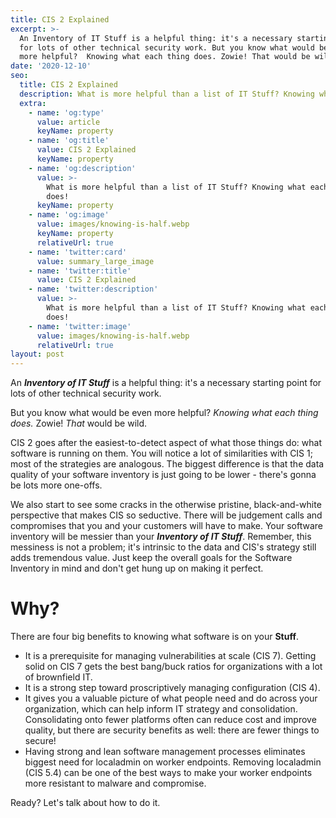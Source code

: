 ```yaml
---
title: CIS 2 Explained
excerpt: >-
  An Inventory of IT Stuff is a helpful thing: it's a necessary starting point
  for lots of other technical security work. But you know what would be even
  more helpful?  Knowing what each thing does. Zowie! That would be wild.
date: '2020-12-10'
seo:
  title: CIS 2 Explained
  description: What is more helpful than a list of IT Stuff? Knowing what each thing does!
  extra:
    - name: 'og:type'
      value: article
      keyName: property
    - name: 'og:title'
      value: CIS 2 Explained
      keyName: property
    - name: 'og:description'
      value: >-
        What is more helpful than a list of IT Stuff? Knowing what each thing
        does!
      keyName: property
    - name: 'og:image'
      value: images/knowing-is-half.webp
      keyName: property
      relativeUrl: true
    - name: 'twitter:card'
      value: summary_large_image
    - name: 'twitter:title'
      value: CIS 2 Explained
    - name: 'twitter:description'
      value: >-
        What is more helpful than a list of IT Stuff? Knowing what each thing
        does!
    - name: 'twitter:image'
      value: images/knowing-is-half.webp
      relativeUrl: true
layout: post
---
```

An ***Inventory of IT Stuff*** is a helpful thing: it's a necessary starting point for lots of other technical security work.

But you know what would be even more helpful?  *Knowing what each thing does.* Zowie! *That* would be wild.

CIS 2 goes after the easiest-to-detect aspect of what those things do: what software is running on them.  You will notice a lot of similarities with CIS 1; most of the strategies are analogous.  The biggest difference is that the data quality of your software inventory is just going to be lower - there's gonna be lots more one-offs.

We also start to see some cracks in the otherwise pristine, black-and-white perspective that makes CIS so seductive. There will be judgement calls and compromises that you and your customers will have to make. Your software inventory will be messier than your ***Inventory of IT Stuff***. Remember, this messiness is not a problem; it's intrinsic to the data and CIS's strategy still adds tremendous value.  Just keep the overall goals for the Software Inventory in mind and don't get hung up on making it perfect.

# Why?

There are four big benefits to knowing what software is on your **Stuff**.

*   It is a prerequisite for managing vulnerabilities at scale (CIS 7).  Getting solid on CIS 7 gets the best bang/buck ratios for organizations with a lot of brownfield IT.
*   It is a strong step toward proscriptively managing configuration (CIS 4).
*   It gives you a valuable picture of what people need and do across your organization, which can help inform IT strategy and consolidation.  Consolidating onto fewer platforms often can reduce cost and improve quality, but there are security benefits as well: there are fewer things to secure!
*   Having strong and lean software management processes eliminates biggest need for localadmin on worker endpoints.  Removing localadmin (CIS 5.4) can be one of the best ways to make your worker endpoints more resistant to malware and compromise.

Ready? Let's talk about how to do it.
